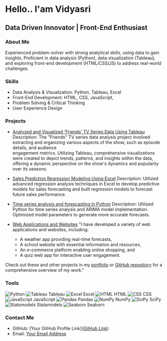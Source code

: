 # Hello.. I'am Vidyasri

## Data Driven Innovator | Front-End Enthusiast

### About Me

Experienced problem-solver with strong analytical skills, using data to gain insights. Proficient in data analysis (Python), data visualization (Tableau), and exploring front-end development (HTML/CSS/JS) to address real-world challenges. 

### Skills

- Data Analysis & Visualization: Python, Tableau, Excel
- Front-End Development: HTML, CSS, JavaScript, 
- Problem Solving & Critical Thinking
- User Experience Design

### Projects

- [Analyzed and Visualized 'Friends' TV Series Data Using Tableau](https://public.tableau.com/views/Friends_17032326360380/FriendsDashboard?:language=en-US&:sid=&:display_count=n&:origin=viz_share_link)
  Description: The "Friends" TV series data analysis project involved extracting and organizing various aspects of the show, such as episode details, and audience     
  engagement metrics.
  Utilizing Tableau, comprehensive visualizations were created to depict trends, patterns, and insights within the data, offering a dynamic perspective on the show's    dynamics and popularity over its seasons.
  
- [Sales Prediction Regression Modeling Using Excel](Link)
  Description: Utilized advanced regression analysis techniques in Excel to develop predictive models for sales forecasting and built regression models to forecast   
  future sales performance.

- [Time series analysis and forescasting in Python](Link)
  Description: Utilized Python for time series analysis and ARIMA model implementation. Optimized model parameters to generate more accurate forecasts.

- [Web Applications and Websites](Link)
  "I have developed a variety of web applications and websites, including:
    - A weather app providing real-time forecasts,
    - A school website with essential information and resources,
    - An e-commerce platform enabling online shopping, and
    - A quiz web app for interactive user engagement.

Check out these and other projects in my [portfolio](https://myresume-kvs.netlify.app/) or [GitHub repository](https://github.com/vs-k28?tab=repositories) for a comprehensive overview of my work."

### Tools

![Python](https://img.icons8.com/color/48/000000/python.png) ![Tableau](https://img.icons8.com/color/48/000000/tableau-software.png) Tableau
![Excel](https://img.icons8.com/color/48/000000/microsoft-excel-2019.png) Excel
![HTML](https://img.icons8.com/color/48/000000/html-5.png) HTML
![CSS](https://img.icons8.com/color/48/000000/css3.png) CSS
![JavaScript](https://img.icons8.com/color/48/000000/javascript.png) JavaScript
![Pandas](https://img.icons8.com/color/48/000000/pandas.png) Pandas
![NumPy](https://img.icons8.com/color/48/000000/numpy.png) NumPy
![SciPy](https://img.icons8.com/color/48/000000/scipy.png) SciPy
![Statsmodels](https://img.icons8.com/color/48/000000/statsmodels.png) Statsmodels
![Seaborn](https://img.icons8.com/color/48/000000/seaborn.png) Seaborn

### Contact Me

- GitHub: [Your GitHub Profile Link]([GitHub Link](https://github.com/vs-k28))
- Email: [Your Email Address](mailto:kandukurividyasri@gmail.com)
